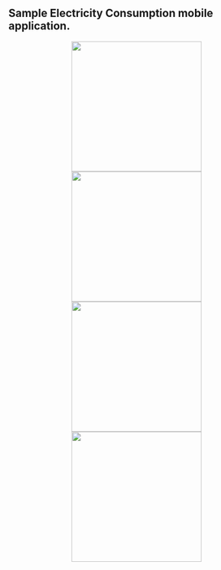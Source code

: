## Sample Electricity Consumption mobile application.

<div align="center">
    <img src="images/error_text.png" width="256"/>
    <img src="images/home_view.png" width="256"/>
    <img src="images/household_detail.png" width="256"/>
    <img src="images/household_inputs.png" width="256"/>
<div>
